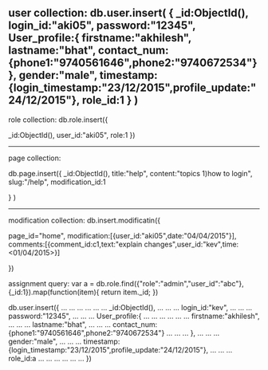 user collection:
db.user.insert(
{
_id:ObjectId(),
login_id:"aki05",
password:"12345",
User_profile:{
firstname:"akhilesh",
lastname:"bhat",
contact_num:{phone1:"9740561646",phone2:"9740672534"}	
},
gender:"male",
timestamp:{login_timestamp:"23/12/2015",profile_update:"24/12/2015"},
role_id:1
}
)
-------------------------------------------------------------------
role collection:
db.role.insert({

_id:ObjectId(),
user_id:"aki05",
role:1
})

-----------------------------------------------------------------------
page collection:

db.page.insert({
_id:ObjectId(),
title:"help",
content:"topics 1)how to login",
slug:"/help",
modification_id:1

}
)

-----------------------------------------------------------------


modification collection:
db.insert.modificatin({

page_id="home",
modification:[{user_id:"aki05",date:"04/04/2015"}],
comments:[{comment_id:c1,text:"explain changes",user_id:"kev",time:<01/04/2015>}]

})



























assignment query:
var a = db.role.find({"role":"admin","user_id":"abc"}, {_id:1}).map(function(item){ return item._id; })

db.user.insert({
... ... ... 
... ... ... _id:ObjectId(),
... ... ... login_id:"kev",
... ... ... password:"12345",
... ... ... User_profile:{
... ... ... 
... ... ... firstname:"akhilesh",
... ... ... lastname:"bhat",
... ... ... contact_num:{phone1:"9740561646",phone2:"9740672534"}
... ... ... },
... ... ... gender:"male",
... ... ... timestamp:{login_timestamp:"23/12/2015",profile_update:"24/12/2015"},
... ... ... role_id:a
... ... ... 
... ... ... })
